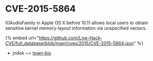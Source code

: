 # CVE-2015-5864

IOAudioFamily in Apple OS X before 10.11 allows local users to obtain sensitive kernel memory-layout information via unspecified vectors.

{% embed url="https://github.com/Live-Hack-CVE/full_database/blob/main/cves/2015/CVE-2015-5864.json" %}


* jndok ~> [tpwn-bis](https://zeste.alice-snow.ru/2015/database/cve-2015-5864/tpwn-bis-jndok)